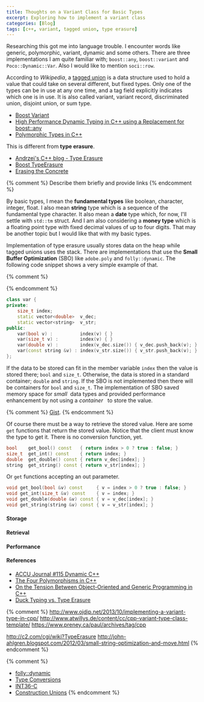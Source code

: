 ```yaml
---
title: Thoughts on a Variant Class for Basic Types
excerpt: Exploring how to implement a variant class
categories: [Blog]
tags: [c++, variant, tagged union, type erasure]
---
```


Researching this got me into language trouble. I encounter words like generic, polymorphic, variant, dynamic and some others. There are three implementations I am quite familiar with; `boost::any`, `boost::variant` and `Poco::Dynamic::Var`. Also I would like to mention `soci::row`.

According to *Wikipedia*, a [tagged union] is a data structure used to hold a value that could take on several different, but fixed types. Only one of the types can be in use at any one time, and a tag field explicitly indicates which one is in use. It is also called variant, variant record, discriminated union, disjoint union, or sum type.

* [Boost Variant](http://www.boost.org/doc/libs/1_57_0/doc/html/variant.html)
* [High Performance Dynamic Typing in C++ using a Replacement for boost::any](http://www.codeproject.com/Articles/11250/High-Performance-Dynamic-Typing-in-C-using-a-Repla)
* [Polymorphic Types in C++](http://www.bearcave.com/software/c++types.html)

This is different from __type erasure__.

* [Andrzej's C++ blog - Type Erasure](https://akrzemi1.wordpress.com/2013/11/18/type-erasure-part-i/)
* [Boost TypeErasure](http://www.boost.org/doc/libs/1_57_0/doc/html/boost_typeerasure.html)
* [Erasing the Concrete](http://talesofcpp.fusionfenix.com/post-16/episode-nine-erasing-the-concrete)

{% comment %}
Describe them briefly and provide links
{% endcomment %}

By basic types, I mean the __fundamental types__ like boolean, character, integer, float. I also mean __string__ type which is a sequence of the fundamental type character. It also mean a __date__ type which, for now, I'll settle with `std::tm` struct. And I am also considering a __money type__ which is a floating point type with fixed decimal values of up to four digits. That may be another topic but I would like that with my basic types.

Implementation of type erasure usually stores data on the heap while tagged unions uses the stack. There are implementations that use the __Small Buffer Optimization__ (SBO) like `adobe.poly` and `folly::dynamic`. The following code snippet shows a very simple example of that.

{% comment %}
<script src="https://gist.github.com/rmaicle/ff36e876b11d79934ceb.js"></script>
{% endcomment %}

~~~ cpp
class var {
private:
    size_t index;
    static vector<double>  v_dec;
    static vector<string>  v_str;
public:
    var(bool v) :          index(v) { }
    var(size_t v) :        index(v) { }
    var(double v) :        index(v_dec.size()) { v_dec.push_back(v); }
    var(const string &v) : index(v_str.size()) { v_str.push_back(v); }
};
~~~

If the data to be stored can fit in the member variable `index` then the value is stored there; `bool` and `size_t`. Otherwise, the data is stored in a standard container; `double` and `string`. If the SBO is not implemented then there will be containers for `bool` and `size_t`. The implementation of SBO saved memory space for *small* &nbsp;data types and provided performance enhancement by not using a *container* &nbsp; to store the value.

{% comment %}
 [Gist](https://gist.github.com/rmaicle/ff36e876b11d79934ceb).
{% endcomment %}

Of course there must be a way to retrieve the stored value. Here are some `get` functions that return the stored value. Notice that the client must know the type to get it. There is no conversion function, yet.

~~~ cpp
bool    get_bool() const   { return index > 0 ? true : false; }
size_t  get_int() const    { return index; }
double  get_double() const { return v_dec[index]; }
string  get_string() const { return v_str[index]; }
~~~

Or `get` functions accepting an out parameter.

~~~ cpp
void get_bool(bool &v) const     { v = index > 0 ? true : false; }
void get_int(size_t &v) const    { v = index; }
void get_double(double &v) const { v = v_dec[index]; }
void get_string(string &v) const { v = v_str[index]; }
~~~

#### Storage

#### Retrieval

#### Performance

#### References

* [ACCU Journal #115 Dynamic C++](http://accu.org/index.php/journals/1855)
* [The Four Polymorphisms in C++](http://www.catonmat.net/blog/cpp-polymorphism/)
* [On the Tension Between Object-Oriented and Generic Programming in C++](http://www.artima.com/cppsource/type_erasure.html)
* [Duck Typing vs. Type Erasure](http://nullprogram.com/blog/2014/04/01/)

{% comment %}
http://www.ojdip.net/2013/10/implementing-a-variant-type-in-cpp/
http://www.atwillys.de/content/cc/cpp-variant-type-class-template/
https://www.preney.ca/paul/archives/tag/cpp

http://c2.com/cgi/wiki?TypeErasure
http://john-ahlgren.blogspot.com/2012/03/small-string-optimization-and-move.html
{% endcomment %}

{% comment %}
* [folly::dynamic](https://github.com/facebook/folly/blob/master/folly/docs/Dynamic.md)
* [Type Conversions](http://www.cplusplus.com/doc/tutorial/typecasting/)
* [INT36-C](https://www.securecoding.cert.org/confluence/display/seccode/INT36-C.+Converting+a+pointer+to+integer+or+integer+to+pointer)
* [Construction Unions](http://www.informit.com/articles/article.aspx?p=360435)
{% endcomment %}




[tagged union]: http://en.wikipedia.org/wiki/Tagged_union